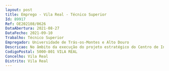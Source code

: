 ```yaml
--- 
layout: post
title: Emprego - Vila Real - Técnico Superior
Id: 89917
Ref: OE202108/0626
DataAbertura: 2021-08-27
DataFecho: 2021-09-10
Trabalho: Técnico Superior
Empregador: Universidade de Trás-os-Montes e Alto Douro
Descricao: No âmbito da execução do projeto estratégico do Centro de Investigação e Tecnologias Agroambientais e Biológicas   (UIDB 4033 2020)   Apoio na comunicação e divulgação das atividades de investigação do CITAB   Divulgação pelos meios disponíveis de informações, resultados científicos e outros assuntos importantes para os objetivos do CITAB, seguindo a estratégia de comunicação definida pela Direção    Produção de conteúdos para divulgação em suportes impressos e online (website, notas de imprensa, newsletter, entre outros)    Utilização de plataformas para gestão de conteúdos    Media training dos investigadores    Gestão da presença do CITAB nas redes sociais    Apoio na organização e promoção de eventos.
CodigoPostal: 5000-801 VILA REAL
Concelho: Vila Real
Distrito: Vila Real
--- 
```

